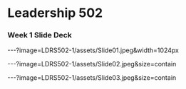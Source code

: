 
# Leadership 502

### Week 1 Slide Deck

---?image=LDRS502-1/assets/Slide01.jpeg&width=1024px

---?image=LDRS502-1/assets/Slide02.jpeg&size=contain

---?image=LDRS502-1/assets/Slide03.jpeg&size=contain
